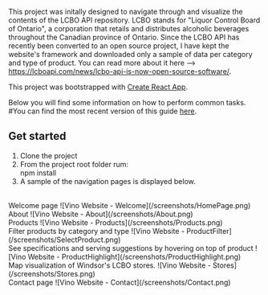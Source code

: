 

This project was initally designed to navigate through and visualize the contents of the LCBO API repository. LCBO stands for "Liquor Control Board of Ontario", a corporation that retails and distributes alcoholic beverages throughout the Canadian province of Ontario. Since the LCBO API has recently been converted to an open source project, I have kept the website's framework and downloaded only a sample of data per category and type of product.
You can read more about it here --> https://lcboapi.com/news/lcbo-api-is-now-open-source-software/. 

This project was bootstrapped with [Create React App](https://github.com/facebookincubator/create-react-app).

Below you will find some information on how to perform common tasks.<br>
#You can find the most recent version of this guide [here](https://github.com/facebookincubator/create-react-app/blob/master/packages/react-scripts/template/README.md).

## Get started
1. Clone the project
2. From the project root folder rum: <br> npm install
3. A sample of the navigation pages is displayed below.

<br>
Welcome page
![Vino Website - Welcome](/screenshots/HomePage.png)

<br>
About
![Vino Website - About](/screenshots/About.png)

<br>
Products
![Vino Website - Products](/screenshots/Products.png)

<br>
Filter products by category and type
![Vino Website - ProductFilter](/screenshots/SelectProduct.png)

<br>
See specifications and serving suggestions by hovering on top of product
![Vino Website - ProductHighlight](/screenshots/ProductHighlight.png)

<br>
Map visualization of Windsor's LCBO stores. 
![Vino Website - Stores](/screenshots/Stores.png)

<br>
Contact page
![Vino Website - Contact](/screenshots/Contact.png)




